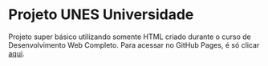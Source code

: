 # Projeto UNES Universidade 
Projeto super básico utilizando somente HTML criado durante o curso de Desenvolvimento Web Completo.
Para acessar no GitHub Pages, é só clicar [aqui](https://riquelmyhsilva.github.io/UNES-Universidade/).
